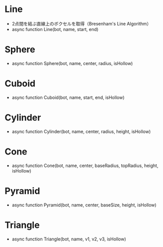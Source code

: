 # Line
- 2点間を結ぶ直線上のボクセルを取得（Bresenham's Line Algorithm）
- async function Line(bot, name, start, end) 

# Sphere
- async function Sphere(bot, name, center, radius, isHollow)

# Cuboid
- async function Cuboid(bot, name, start, end, isHollow)

# Cylinder
- async function Cylinder(bot, name, center, radius, height, isHollow)

# Cone
- async function Cone(bot, name, center, baseRadius, topRadius, height, isHollow)

# Pyramid
- async function Pyramid(bot, name, center, baseSize, height, isHollow) 

# Triangle
- async function Triangle(bot, name, v1, v2, v3, isHollow)